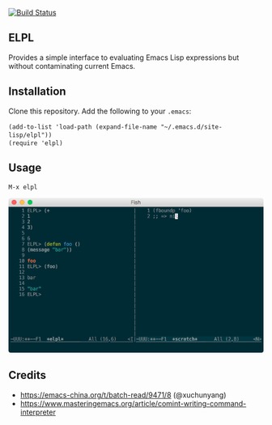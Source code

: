 [![Build Status](https://travis-ci.com/twlz0ne/elpl.svg?branch=master)](https://travis-ci.com/twlz0ne/elpl)

## ELPL

Provides a simple interface to evaluating Emacs Lisp expressions but without contaminating current Emacs.

## Installation

Clone this repository. Add the following to your `.emacs`:

```elisp
(add-to-list 'load-path (expand-file-name "~/.emacs.d/site-lisp/elpl"))
(require 'elpl)
```

## Usage

```
M-x elpl
```

<p float="left" align="center">
  <img src="/screenshot.png" />
</p>

## Credits

- https://emacs-china.org/t/batch-read/9471/8 (@xuchunyang)
- https://www.masteringemacs.org/article/comint-writing-command-interpreter 
